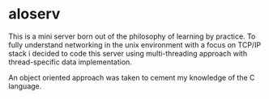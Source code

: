 # aloserv
This is a mini server born out of the philosophy of learning by practice. To fully understand networking in the unix environment with a focus on TCP/IP stack i decided to code this server using multi-threading approach with thread-specific data implementation.

An object oriented approach was taken to cement my knowledge of the C language.
